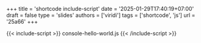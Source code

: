 +++
title = 'shortcode include-script'
date = '2025-01-29T17:40:19+07:00'
draft = false
type = 'slides'
authors = ['viridi']
tags = ['shortcode', 'js']
url = '25a66'
+++

{{< include-script >}}
console-hello-world.js
{{< /include-script >}}
